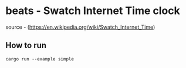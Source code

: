# beats - Swatch Internet Time clock

source - (https://en.wikipedia.org/wiki/Swatch_Internet_Time)


## How to run

```
cargo run --example simple
```
